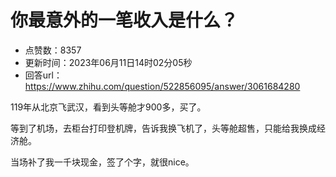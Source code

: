 # 你最意外的一笔收入是什么？
- 点赞数：8357
- 更新时间：2023年06月11日14时02分05秒
- 回答url：https://www.zhihu.com/question/522856095/answer/3061684280
<body>
 <p data-pid="bc8HSItN">119年从北京飞武汉，看到头等舱才900多，买了。</p>
 <p data-pid="AVBr9EFG">等到了机场，去柜台打印登机牌，告诉我换飞机了，头等舱超售，只能给我换成经济舱。</p>
 <p data-pid="5fSv7W0O">当场补了我一千块现金，签了个字，就很nice。</p>
</body>